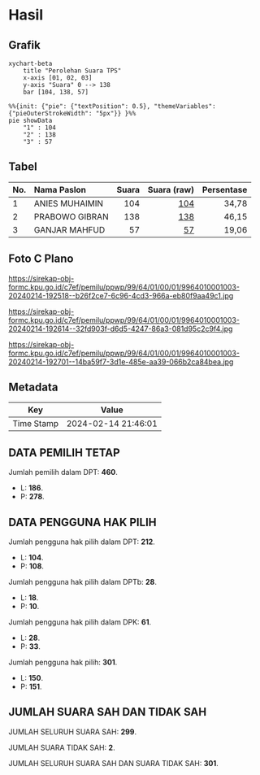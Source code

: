 # Hasil

## Grafik

```mermaid
xychart-beta
    title "Perolehan Suara TPS"
    x-axis [01, 02, 03]
    y-axis "Suara" 0 --> 138
    bar [104, 138, 57]
```

```mermaid
%%{init: {"pie": {"textPosition": 0.5}, "themeVariables": {"pieOuterStrokeWidth": "5px"}} }%%
pie showData
    "1" : 104
    "2" : 138
    "3" : 57
```

## Tabel

| No. | Nama Paslon    | Suara | Suara (raw) | Persentase |
|:--- |:-------------- | -----:| -----------:| ----------:|
| 1   | ANIES MUHAIMIN | 104   | [104][p-1]  | 34,78      |
| 2   | PRABOWO GIBRAN | 138   | [138][p-2]  | 46,15      |
| 3   | GANJAR MAHFUD  | 57    | [57][p-3]   | 19,06      |


[p-1]: https://github.com/gigit-pemilu/pemilu-2024-99-luar-negeri/blob/main/pilpres/hitung-suara/sub/99-luar-negeri/sub/64-kuwait-city-kuwait/sub/01-kuwait-city-kuwait/sub/0001-kuwait-city-kuwait/sub/003-tps/sub/paslon-1.txt
[p-2]: https://github.com/gigit-pemilu/pemilu-2024-99-luar-negeri/blob/main/pilpres/hitung-suara/sub/99-luar-negeri/sub/64-kuwait-city-kuwait/sub/01-kuwait-city-kuwait/sub/0001-kuwait-city-kuwait/sub/003-tps/sub/paslon-2.txt
[p-3]: https://github.com/gigit-pemilu/pemilu-2024-99-luar-negeri/blob/main/pilpres/hitung-suara/sub/99-luar-negeri/sub/64-kuwait-city-kuwait/sub/01-kuwait-city-kuwait/sub/0001-kuwait-city-kuwait/sub/003-tps/sub/paslon-3.txt

## Foto C Plano

https://sirekap-obj-formc.kpu.go.id/c7ef/pemilu/ppwp/99/64/01/00/01/9964010001003-20240214-192518--b26f2ce7-6c96-4cd3-966a-eb80f9aa49c1.jpg

https://sirekap-obj-formc.kpu.go.id/c7ef/pemilu/ppwp/99/64/01/00/01/9964010001003-20240214-192614--32fd903f-d6d5-4247-86a3-081d95c2c9f4.jpg

https://sirekap-obj-formc.kpu.go.id/c7ef/pemilu/ppwp/99/64/01/00/01/9964010001003-20240214-192701--14ba59f7-3d1e-485e-aa39-066b2ca84bea.jpg


## Metadata

| Key        | Value               |
| ---------- | ------------------- |
| Time Stamp | 2024-02-14 21:46:01 |


## DATA PEMILIH TETAP

Jumlah pemilih dalam DPT: **460**.
 * L: **186**.
 * P: **278**.

## DATA PENGGUNA HAK PILIH

Jumlah pengguna hak pilih dalam DPT: **212**.
 * L: **104**.
 * P: **108**.

Jumlah pengguna hak pilih dalam DPTb: **28**.
 * L: **18**.
 * P: **10**.

Jumlah pengguna hak pilih dalam DPK: **61**.
 * L: **28**.
 * P: **33**.

Jumlah pengguna hak pilih: **301**.
 * L: **150**.
 * P: **151**.

## JUMLAH SUARA SAH DAN TIDAK SAH

JUMLAH SELURUH SUARA SAH: **299**.

JUMLAH SUARA TIDAK SAH: **2**.

JUMLAH SELURUH SUARA SAH DAN SUARA TIDAK SAH: **301**.


